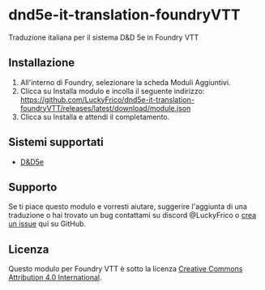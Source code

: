 # dnd5e-it-translation-foundryVTT
Traduzione italiana per il sistema D&amp;D 5e in Foundry VTT

## Installazione
1. All'interno di Foundry, selezionare la scheda Moduli Aggiuntivi.
1. Clicca su Installa modulo e incolla il seguente indirizzo: https://github.com/LuckyFrico/dnd5e-it-translation-foundryVTT/releases/latest/download/module.json
1. Clicca su Installa e attendi il completamento.

## Sistemi supportati
* [D&D5e](https://foundryvtt.com/packages/dnd5e/)

## Supporto
Se ti piace questo modulo e vorresti aiutare, suggerire l'aggiunta di una traduzione o hai trovato un bug contattami su discord @LuckyFrico o [crea un issue](https://github.com/LuckyFrico/dnd5e-it-translation-foundryVTT/issues) qui su GitHub.

## Licenza
Questo modulo per Foundry VTT è sotto la licenza [Creative Commons Attribution 4.0 International](https://creativecommons.org/licenses/by/4.0/).
